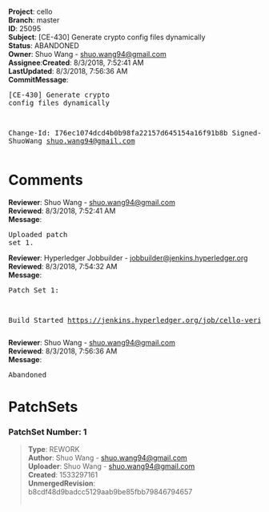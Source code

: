<strong>Project</strong>: cello</br><strong>Branch</strong>: master<br><strong>ID</strong>: 25095<br><strong>Subject</strong>: [CE-430] Generate crypto config files dynamically<br><strong>Status</strong>: ABANDONED<br><strong>Owner</strong>: Shuo Wang - shuo.wang94@gmail.com<br><strong>Assignee</strong>:<strong>Created</strong>: 8/3/2018, 7:52:41 AM<br><strong>LastUpdated</strong>: 8/3/2018, 7:56:36 AM<br><strong>CommitMessage</strong>:<br><pre>[CE-430] Generate crypto config files dynamically

Change-Id: I76ec1074dcd4b0b98fa22157d645154a16f91b8b
Signed-off-by: ShuoWang <shuo.wang94@gmail.com>
</pre><h1>Comments</h1><strong>Reviewer</strong>: Shuo Wang - shuo.wang94@gmail.com<br><strong>Reviewed</strong>: 8/3/2018, 7:52:41 AM<br><strong>Message</strong>: <pre>Uploaded patch set 1.</pre><strong>Reviewer</strong>: Hyperledger Jobbuilder - jobbuilder@jenkins.hyperledger.org<br><strong>Reviewed</strong>: 8/3/2018, 7:54:32 AM<br><strong>Message</strong>: <pre>Patch Set 1:

Build Started https://jenkins.hyperledger.org/job/cello-verify-x86_64/849/</pre><strong>Reviewer</strong>: Shuo Wang - shuo.wang94@gmail.com<br><strong>Reviewed</strong>: 8/3/2018, 7:56:36 AM<br><strong>Message</strong>: <pre>Abandoned</pre><h1>PatchSets</h1><h3>PatchSet Number: 1</h3><blockquote><strong>Type</strong>: REWORK<br><strong>Author</strong>: Shuo Wang - shuo.wang94@gmail.com<br><strong>Uploader</strong>: Shuo Wang - shuo.wang94@gmail.com<br><strong>Created</strong>: 1533297161<br><strong>UnmergedRevision</strong>: b8cdf48d9badcc5129aab9be85fbb79846794657<br><br></blockquote>